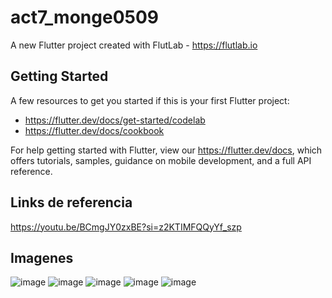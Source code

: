 # act7_monge0509

A new Flutter project created with FlutLab - https://flutlab.io

## Getting Started

A few resources to get you started if this is your first Flutter project:

- https://flutter.dev/docs/get-started/codelab
- https://flutter.dev/docs/cookbook

For help getting started with Flutter, view our
https://flutter.dev/docs, which offers tutorials,
samples, guidance on mobile development, and a full API reference.

  ## Links de referencia
  https://youtu.be/BCmgJY0zxBE?si=z2KTIMFQQyYf_szp

  ## Imagenes
  ![image](https://github.com/YizziaA/act7-sliderNav/assets/143548810/a6ead3ff-4032-426b-bd1d-2f36cbc094fc)
![image](https://github.com/YizziaA/act7-sliderNav/assets/143548810/8615d31a-d696-446f-9217-607c24cb6a10)
![image](https://github.com/YizziaA/act7-sliderNav/assets/143548810/81344956-8611-4025-b332-24bb999cd8c0)
![image](https://github.com/YizziaA/act7-sliderNav/assets/143548810/1235b7f3-9e0f-4755-a83c-111c4656eb17)
![image](https://github.com/YizziaA/act7-sliderNav/assets/143548810/b2dded90-34bd-411d-9882-bfdf6853a400)
